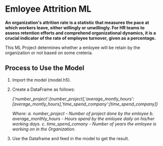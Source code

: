 # Emloyee Attrition ML

**An organization's attrition rate is a statistic that measures the pace at which workers leave, either willingly or unwillingly. For HR teams to assess retention efforts and comprehend organizational dynamics, it is a crucial indicator of the rate of employee turnover, given as a percentage.**

This ML Project determines whether a emloyee will be retain by the organization or not based on some creteria.

## Process to Use the Model
1. Import the model (model.h5).
2. Create a DataFrame as follows:
   
     *{'number_project':[number_project],'average_montly_hours':[average_montly_hours],'time_spend_company':[time_spend_company]}*
   
     *Where:
       a. number_project - Number of project done by the emloyee
       b. average_monthly_hours - Hours spend by the emloyee daily on his/her working days.
       c. time_spend_comany - Number of years the emloyee is working on in the Organization.*
3. Use the Dataframe and feed in the model to get the result.
